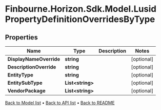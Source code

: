 # Finbourne.Horizon.Sdk.Model.LusidPropertyDefinitionOverridesByType

## Properties

Name | Type | Description | Notes
------------ | ------------- | ------------- | -------------
**DisplayNameOverride** | **string** |  | [optional] 
**DescriptionOverride** | **string** |  | [optional] 
**EntityType** | **string** |  | [optional] 
**EntitySubType** | **List&lt;string&gt;** |  | [optional] 
**VendorPackage** | **List&lt;string&gt;** |  | [optional] 

[Back to Model list](../README.md#documentation-for-models) &#8226; [Back to API list](../README.md#documentation-for-api-endpoints) &#8226; [Back to README](../README.md)


